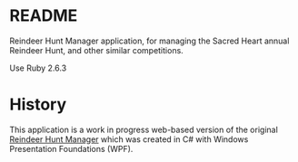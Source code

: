 # README
Reindeer Hunt Manager application, for managing the Sacred Heart annual Reindeer Hunt, and other similar competitions.

Use Ruby 2.6.3

# History
This application is a work in progress web-based version of the original [Reindeer Hunt Manager](https://gitlab.com/kyle_anderson/Reindeer-Hunter) which was created in C# with Windows Presentation Foundations (WPF).
